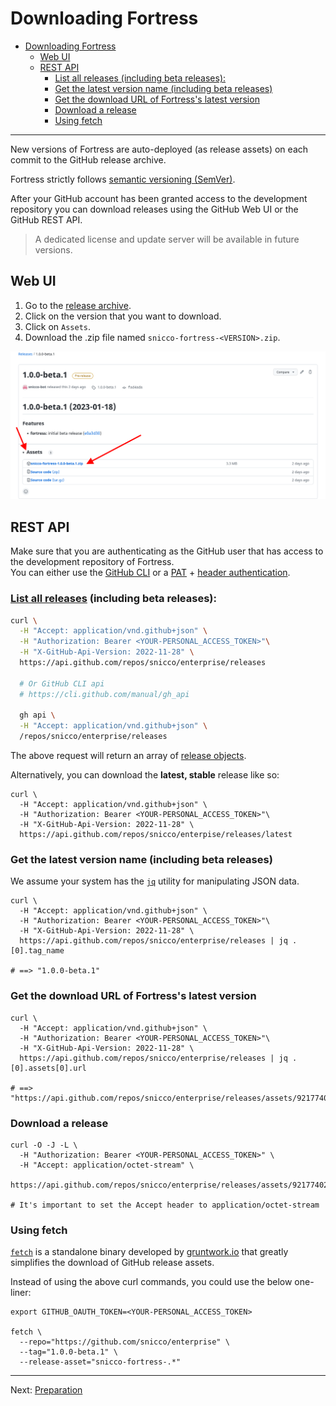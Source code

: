 # Downloading Fortress

<!-- TOC -->
* [Downloading Fortress](#downloading-fortress)
  * [Web UI](#web-ui)
  * [REST API](#rest-api)
    * [List all releases (including beta releases):](#list-all-releases-including-beta-releases--)
    * [Get the latest version name (including beta releases)](#get-the-latest-version-name-including-beta-releases-)
    * [Get the download URL of Fortress's latest version](#get-the-download-url-of-fortresss-latest-version)
    * [Download a release](#download-a-release)
    * [Using fetch](#using-fetch)
<!-- TOC -->

---

New versions of Fortress are auto-deployed (as release assets) on each commit to the GitHub release archive.

Fortress strictly follows [semantic versioning (SemVer)](https://semver.org/).

After your GitHub account has been granted access to the development repository
you can download releases using the GitHub Web UI or the GitHub REST API.

> A dedicated license and update server will be available in future versions.

## Web UI

1. Go to the [release archive](https://github.com/snicco/enterprise/releases).
2. Click on the version that you want to download.
3. Click on `Assets`.
4. Download the .zip file named `snicco-fortress-<VERSION>.zip`.

![Web UI download](../_assets/images/download-release.png)

## REST API

Make sure that you are authenticating as the GitHub user that has access to the development repository of Fortress.  
You can either use the [GitHub CLI](https://docs.github.com/en/rest/guides/getting-started-with-the-rest-api?apiVersion=2022-11-28#authentication-example) or a [PAT](https://docs.github.com/en/authentication/keeping-your-account-and-data-secure/creating-a-personal-access-token#creating-a-personal-access-token-classic) + [header authentication](https://docs.github.com/en/rest/guides/getting-started-with-the-rest-api?apiVersion=2022-11-28#using-headers).

### [List all releases](https://docs.github.com/en/rest/releases/releases?apiVersion=2022-11-28#list-releases) (including beta releases):

```bash
curl \
  -H "Accept: application/vnd.github+json" \
  -H "Authorization: Bearer <YOUR-PERSONAL_ACCESS_TOKEN>"\
  -H "X-GitHub-Api-Version: 2022-11-28" \
  https://api.github.com/repos/snicco/enterprise/releases
   
  # Or GitHub CLI api
  # https://cli.github.com/manual/gh_api

  gh api \
  -H "Accept: application/vnd.github+json" \
  /repos/snicco/enterprise/releases
```

The above request will return an array of [release objects](https://docs.github.com/en/rest/releases/releases?apiVersion=2022-11-28#list-releases).

Alternatively, you can download the **latest, stable** release like so:

```shell
curl \
  -H "Accept: application/vnd.github+json" \
  -H "Authorization: Bearer <YOUR-PERSONAL_ACCESS_TOKEN>"\
  -H "X-GitHub-Api-Version: 2022-11-28" \
  https://api.github.com/repos/snicco/enterpise/releases/latest
```

### Get the latest version name (including beta releases)

We assume your system has the [`jq`](https://stedolan.github.io/jq/) utility for manipulating JSON data.

```shell
curl \
  -H "Accept: application/vnd.github+json" \
  -H "Authorization: Bearer <YOUR-PERSONAL_ACCESS_TOKEN>"\
  -H "X-GitHub-Api-Version: 2022-11-28" \
  https://api.github.com/repos/snicco/enterprise/releases | jq .[0].tag_name

# ==> "1.0.0-beta.1"
```

### Get the download URL of Fortress's latest version

```shell
curl \
  -H "Accept: application/vnd.github+json" \
  -H "Authorization: Bearer <YOUR-PERSONAL_ACCESS_TOKEN>"\
  -H "X-GitHub-Api-Version: 2022-11-28" \
  https://api.github.com/repos/snicco/enterprise/releases | jq .[0].assets[0].url

# ==> "https://api.github.com/repos/snicco/enterprise/releases/assets/92177402"
```

### Download a release

```shell
curl -O -J -L \
  -H "Authorization: Bearer <YOUR-PERSONAL_ACCESS_TOKEN>" \
  -H "Accept: application/octet-stream" \
  https://api.github.com/repos/snicco/enterprise/releases/assets/92177402

# It's important to set the Accept header to application/octet-stream
```

### Using fetch

[`fetch`](https://github.com/gruntwork-io/fetch) is a standalone binary developed by [gruntwork.io](https://www.gruntwork.io/)
that greatly simplifies the download of GitHub release assets.

Instead of using the above curl commands, you could use the below one-liner:

```shell
export GITHUB_OAUTH_TOKEN=<YOUR-PERSONAL_ACCESS_TOKEN>

fetch \
  --repo="https://github.com/snicco/enterprise" \
  --tag="1.0.0-beta.1" \
  --release-asset="snicco-fortress-.*"
```

---

Next: [Preparation](02_preparation.md)
